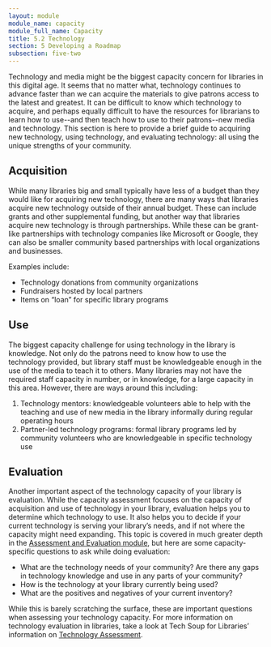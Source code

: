 ```yaml
---
layout: module
module_name: capacity
module_full_name: Capacity
title: 5.2 Technology
section: 5 Developing a Roadmap
subsection: five-two
---
```


Technology and media might be the biggest capacity concern for libraries in this digital age. It seems that no matter what, technology continues to advance faster than we can acquire the materials to give patrons access to the latest and greatest. It can be difficult to know which technology to acquire, and perhaps equally difficult to have the resources for librarians to learn how to use--and then teach how to use to their patrons--new media and technology. This section is here to provide a brief guide to acquiring new technology, using technology, and evaluating technology: all using the unique strengths of your community. 

## Acquisition

While many libraries big and small typically have less of a budget than they would like for acquiring new technology, there are many ways that libraries acquire new technology outside of their annual budget. These can include grants and other supplemental funding, but another way that libraries acquire new technology is through partnerships. While these can be grant-like partnerships with technology companies like Microsoft or Google, they can also be smaller community based partnerships with local organizations and businesses.  

Examples include: 
- Technology donations from community organizations
- Fundraisers hosted by local partners
- Items on “loan” for specific library programs
 
## Use

The biggest capacity challenge for using technology in the library is knowledge. Not only do the patrons need to know how to use the technology provided, but library staff must be knowledgeable enough in the use of the media to teach it to others. Many libraries may not have the required staff capacity in number, or in knowledge, for a large capacity in this area. However, there are ways around this including: 

1. Technology mentors: knowledgeable volunteers able to help with the teaching and use of new media in the library informally during regular operating hours
2. Partner-led technology programs: formal library programs led by community volunteers who are knowledgeable in specific technology use


 
## Evaluation

Another important aspect of the technology capacity of your library is evaluation. While the capacity assessment focuses on the capacity of acquisition and use of technology in your library, evaluation helps you to determine which technology to use. It also helps you to decide if your current technology is serving your library’s needs, and if not where the capacity might need expanding. This topic is covered in much greater depth in the <a href="/modules/assessment/">Assessment and Evaluation module</a>, but here are some capacity-specific questions to ask while doing evaluation: 
- What are the technology needs of your community? Are there any gaps in technology knowledge and use in any parts of your community?
- How is the technology at your library currently being used?
- What are the positives and negatives of your current inventory?
 

While this is barely scratching the surface, these are important questions when assessing your technology capacity. For more information on technology evaluation in libraries, take a look at Tech Soup for Libraries’ information on <a href="http://www.techsoupforlibraries.org/Cookbooks/Planning%20for%20Success/Planning%20and%20Decision%20Making/technology-assessments" target="_blank">Technology Assessment</a>. 
